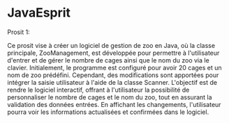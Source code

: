 # JavaEsprit
Prosit 1:

Ce prosit vise à créer un logiciel de gestion de zoo en Java, où la classe principale, ZooManagement, est développée pour permettre à l'utilisateur d'entrer et de gérer le nombre de cages ainsi que le nom du zoo via le clavier. Initialement, le programme est configuré pour avoir 20 cages et un nom de zoo prédéfini. Cependant, des modifications sont apportées pour intégrer la saisie utilisateur à l'aide de la classe Scanner. L'objectif est de rendre le logiciel interactif, offrant à l'utilisateur la possibilité de personnaliser le nombre de cages et le nom du zoo, tout en assurant la validation des données entrées. En affichant les changements, l'utilisateur pourra voir les informations actualisées et confirmées dans le logiciel.